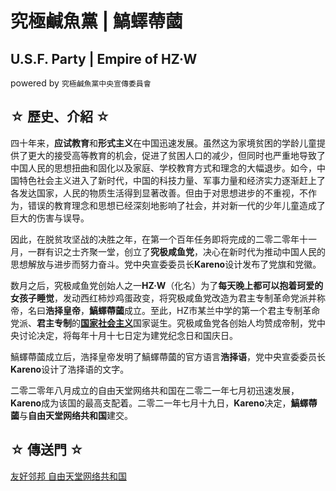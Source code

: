 # 究極鹹魚黨 | 鰝蠌蔕蔮
## U.S.F. Party | Empire of HZ·W
powered by ```究極鹹魚黨中央宣傳委員會```

## ☆ 歷史、介紹 ☆

四十年来，**应试教育**和**形式主义**在中国迅速发展。虽然这为家境贫困的学龄儿童提供了更大的接受高等教育的机会，促进了贫困人口的减少，但同时也严重地导致了中国人民的思想扭曲和固化以及家庭、学校教育方式和理念的大幅退步。如今，中国特色社会主义进入了新时代，中国的科技力量、军事力量和经济实力逐渐赶上了各发达国家，人民的物质生活得到显著改善。但由于对思想进步的不重视，不作为，错误的教育理念和思想已经深刻地影响了社会，并对新一代的少年儿童造成了巨大的伤害与误导。

因此，在脱贫攻坚战的决胜之年，在第一个百年任务即将完成的二零二零年十一月，一群有识之士齐聚一堂，创立了**究极咸鱼党**，决心在新时代为推动中国人民的思想解放与进步而努力奋斗。党中央宣委委员长**Kareno**设计发布了党旗和党徽。

数月之后，究极咸鱼党创始人之一**HZ·W**（化名）为了**每天晚上都可以抱着珂爱的女孩子睡觉**，发动西红柿炒鸡蛋政变，将究极咸鱼党改造为君主专制革命党派并称帝，名曰**浩择皇帝**，**鰝蠌蔕蔮**成立。至此，HZ市某兰中学的第一个君主专制革命党派、**君主专制**的[**国家社会主义**](https://baike.baidu.com/item/%E5%9B%BD%E5%AE%B6%E7%A4%BE%E4%BC%9A%E4%B8%BB%E4%B9%89)国家诞生。究极咸鱼党各创始人均赞成帝制，党中央讨论决定，将每年十月十七日定为建党纪念日和国庆日。

鰝蠌蔕蔮成立后，浩择皇帝发明了鰝蠌蔕蔮的官方语言**浩择语**，党中央宣委委员长**Kareno**设计了浩择语的文字。

二零二零年八月成立的自由天堂网络共和国在二零二一年七月初迅速发展，**Kareno**成为该国的最高支配着。二零二一年七月十九日，**Kareno**决定，**鰝蠌蔕蔮**与**自由天堂网络共和国**建交。

## ☆ 傳送門 ☆
[友好邻邦 自由天堂网络共和国](https://kmyoamoa.github.io/NRFP)
